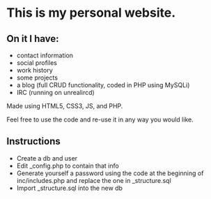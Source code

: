# This is my personal website.
## On it I have:
- contact information
- social profiles
- work history
- some projects
- a blog (full CRUD functionality, coded in PHP using MySQLi)
- IRC (running on unrealircd)

Made using HTML5, CSS3, JS, and PHP.

Feel free to use the code and re-use it in any way you would like.

## Instructions
- Create a db and user
- Edit _config.php to contain that info
- Generate yourself a password using the code at the beginning of inc/includes.php and replace the one in _structure.sql
- Import _structure.sql into the new db
